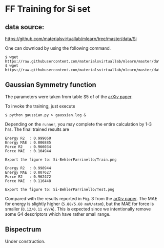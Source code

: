 # FF Training for Si set

## data source:
https://github.com/materialsvirtuallab/mlearn/tree/master/data/Si

One can download by using the following command.
```
$ wget https://raw.githubusercontent.com/materialsvirtuallab/mlearn/master/data/Si/test.json
$ wget https://raw.githubusercontent.com/materialsvirtuallab/mlearn/master/data/Si/training.json
```
## Gaussian Symmetry function
The parameters were taken from table S5 of of the [arXiv paper](https://arxiv.org/pdf/1906.08888.pdf).

To invoke the training, just execute 

`$ python gaussian.py > gaussian.log &` 


Depending on the `runner`, you may complete the entire calculation by 1-3 hrs. The final trained results are
```
Energy R2  : 0.999060
Energy MAE : 0.006885
Force R2   : 0.966034
Force MAE  : 0.104944

Export the figure to: Si-BehlerParrinello/Train.png

Energy R2  : 0.998944
Energy MAE : 0.007627
Force R2   : 0.962472
Force MAE  : 0.116448

Export the figure to: Si-BehlerParrinello/Test.png
```
Compared with the results reported in Fig. 3 from the [arXiv paper](https://arxiv.org/pdf/1906.08888.pdf ). 
The MAE for energy is slightly higher (`5.88/5.60 meV/atom`), but the MAE for force is smaller (`0.12/0.11 eV/A`).
This is expected since we intentionally remove some G4 descriptors which have rather small range.

## Bispectrum

Under construction.
